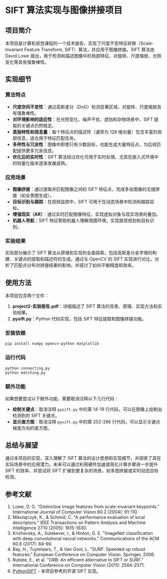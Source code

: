 # SIFT 算法实现与图像拼接项目

## 项目简介

本项目是计算机视觉课程的一个技术报告，实现了尺度不变特征转换（Scale-Invariant Feature Transform, SIFT）算法，并应用于图像拼接。SIFT 算法由 David Lowe 提出，用于检测和描述图像中的局部特征，对旋转、尺度缩放、光照变化等具有强鲁棒性。

## 实现细节

### 算法特点

- **尺度空间不变性**：通过高斯差分（DoG）检测显著区域，对旋转、尺度缩放具有强鲁棒性。
- **对环境影响的适应性**：在光照变化、噪声干扰、遮挡和杂物场景中，SIFT 提取的关键点仍然稳定。
- **高独特性和信息量**：每个特征点的描述符（通常为 128 维向量）包含丰富的局部信息，适合用于特征匹配任务。
- **多样性与冗余性**：图像中即使只有少数目标，也能生成大量特征点，为后续匹配提供更多冗余信息。
- **优化后的实时性**：SIFT 算法经过优化可用于实时处理，尤其在嵌入式环境中的轻量化版本逐渐发展成熟。

### 应用场景

- **图像拼接**：通过提取并匹配图像之间的 SIFT 特征点，完成多张图像的无缝拼接（如全景图生成）。
- **目标识别与跟踪**：在视频监控中，SIFT 可用于在动态场景中检测和跟踪目标。
- **增强现实（AR）**：通过实时匹配图像特征，实现虚拟对象与现实场景的叠加。
- **机器人导航**：SIFT 特征帮助机器人理解周围环境，实现路径规划和目标识别。

### 实验结果

实验部分展示了 SIFT 算法从原理到实现的全面探索，包括高斯差分金字塔的构建、关键点的提取和描述符的生成。通过与 OpenCV 的 SIFT 实现进行对比，分析了匹配点分布对拼接结果的影响，并探讨了如何平衡精度和效率。

## 使用方法

本项目包含两个文件：

1. **project2-实验报告.pdf**：详细描述了 SIFT 算法的背景、原理、实现方法和实验结果。
2. **pysift.py**：Python 代码实现，包括 SIFT 特征提取和图像拼接功能。

### 安装依赖

```bash
pip install numpy opencv-python matplotlib
```

### 运行代码

```bash
python connecting.py
python matching.py
```

### 额外功能

如果想要尝试以下额外功能，需要取消注释以下几行代码：

- **绘制关键点**：取消注释 `pysift.py` 中的第 14-19 行代码，可以在图像上绘制出检测到的 SIFT 关键点。
- **显示直方图**：取消注释 `pysift.py` 中的第 252-266 行代码，可以显示关键点梯度方向的直方图。

## 总结与展望

通过本项目的实现，深入理解了 SIFT 算法的设计思想和实现细节，并探索了其在实际场景中的应用潜力。未来可以通过利用硬件加速或简化计算步骤进一步提升 SIFT 的效率，并尝试将 SIFT 扩展到更复杂的场景，如多图拼接或实时动态目标检测。

## 参考文献

1. Lowe, D. G. "Distinctive image features from scale-invariant keypoints." International Journal of Computer Vision 60.2 (2004): 91-110.
2. Mikolajczyk, K., & Schmid, C. "A performance evaluation of local descriptors." IEEE Transactions on Pattern Analysis and Machine Intelligence 27.10 (2005): 1615-1630.
3. Krizhevsky, A., Sutskever, I., & Hinton, G. E. "ImageNet classification with deep convolutional neural networks." Communications of the ACM 60.6 (2017): 84-90.
4. Bay, H., Tuytelaars, T., & Van Gool, L. "SURF: Speeded up robust features." European Conference on Computer Vision. Springer, 2006.
5. Rublee, E., et al. "ORB: An efficient alternative to SIFT or SURF." International Conference on Computer Vision (2011): 2564-2571.
6. [PythonSIFT](https://github.com/rmislam/PythonSIFT) - 本项目参考的开源 SIFT 实现。
